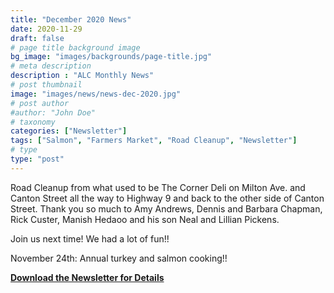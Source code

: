 ```yaml
---
title: "December 2020 News"
date: 2020-11-29
draft: false
# page title background image
bg_image: "images/backgrounds/page-title.jpg"
# meta description
description : "ALC Monthly News"
# post thumbnail
image: "images/news/news-dec-2020.jpg"
# post author
#author: "John Doe"
# taxonomy
categories: ["Newsletter"]
tags: ["Salmon", "Farmers Market", "Road Cleanup", "Newsletter"]
# type
type: "post"
---
```


Road Cleanup from what used to be The Corner Deli on Milton Ave. and Canton Street all the way to Highway 9 and back to the other side of Canton Street.
Thank you so much to Amy Andrews, Dennis and Barbara Chapman, Rick Custer, Manish Hedaoo and his son Neal and Lillian Pickens.

Join us next time! We had a lot of fun!!
 
November 24th: Annual turkey and salmon cooking!!


**[Download the Newsletter for Details](../../pdf/alc-news-dec-2020.pdf)**

